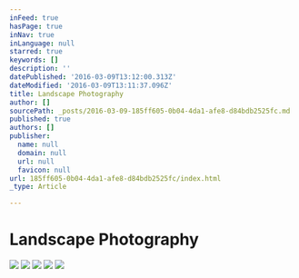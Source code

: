 ```yaml
---
inFeed: true
hasPage: true
inNav: true
inLanguage: null
starred: true
keywords: []
description: ''
datePublished: '2016-03-09T13:12:00.313Z'
dateModified: '2016-03-09T13:11:37.096Z'
title: Landscape Photography
author: []
sourcePath: _posts/2016-03-09-185ff605-0b04-4da1-afe8-d84bdb2525fc.md
published: true
authors: []
publisher:
  name: null
  domain: null
  url: null
  favicon: null
url: 185ff605-0b04-4da1-afe8-d84bdb2525fc/index.html
_type: Article

---
```

# Landscape Photography
![](https://the-grid-user-content.s3-us-west-2.amazonaws.com/d2cfea17-de5c-4422-ba17-2cf49706499c.jpg)
![](https://the-grid-user-content.s3-us-west-2.amazonaws.com/8afe6bbf-8ca6-4ce6-bddf-02c0978c717e.jpg)
![](https://the-grid-user-content.s3-us-west-2.amazonaws.com/99185742-6e2b-470e-8004-30477d24c9cc.jpg)
![](https://the-grid-user-content.s3-us-west-2.amazonaws.com/5bd70652-4e18-40b9-b019-a443608847e5.jpg)
![](https://the-grid-user-content.s3-us-west-2.amazonaws.com/dc529e5a-d091-4c5d-832d-21f3e7655f0e.jpg)
